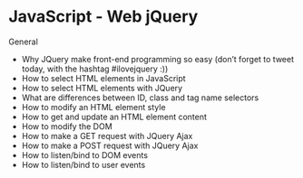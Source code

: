 # JavaScript - Web jQuery

General

-    Why JQuery make front-end programming so easy (don’t forget to tweet today, with the hashtag #ilovejquery :))
-    How to select HTML elements in JavaScript
-    How to select HTML elements with JQuery
-    What are differences between ID, class and tag name selectors
-    How to modify an HTML element style
-    How to get and update an HTML element content
-    How to modify the DOM
-    How to make a GET request with JQuery Ajax
-    How to make a POST request with JQuery Ajax
-    How to listen/bind to DOM events
-    How to listen/bind to user events

